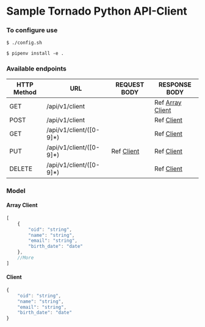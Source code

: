 # Sample Tornado Python API-Client

### To configure use
```shell
$ ./config.sh

$ pipenv install -e .
```

### Available endpoints

| HTTP Method | URL                      | REQUEST BODY           | RESPONSE BODY                     |
|-------------|--------------------------|------------------------|-----------------------------------|
| GET         | /api/v1/client           |                        | Ref [Array Client](#array-client) |  
| POST        | /api/v1/client           |                        | Ref [Client](#client)             |
| GET         | /api/v1/client/([0-9]*)  |                        | Ref [Client](#client)             |
| PUT         | /api/v1/client/([0-9]*)  | Ref [Client](#client)  | Ref [Client](#client)             |
| DELETE      | /api/v1/client/([0-9]*)  |                        | Ref [Client](#client)             |

### Model

#### Array Client

```javascript
[
    {
        "oid": "string",
        "name": "string",
        "email": "string",
        "birth_date": "date"
    },
    //More 
]
```

#### Client
```javascript
{
	"oid": "string",
	"name": "string",
	"email": "string",
	"birth_date": "date"
}
```
